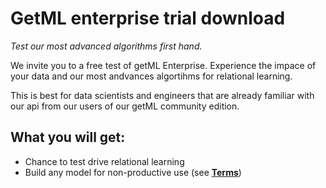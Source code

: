 # GetML enterprise trial download

*Test our most advanced algorithms first hand.*

We invite you to a free test of getML Enterprise. Experience the impace of your data and our most andvances algortihms for relational learning.

This is best for data scientists and engineers that are already familiar with our api from our users of our getML community edition.

## What you will get:
- Chance to test drive relational learning
- Build any model for non-productive use (see [**Terms**](/enterprise/trial/terms))

<script charset="utf-8" type="text/javascript" src="//js-eu1.hsforms.net/forms/embed/v2.js"></script>
<script>
  hbspt.forms.create({
    region: "eu1",
    portalId: "144938854",
    formId: "4a16eac8-a709-44dd-b1bc-48b6108af28a"
  });
</script>
